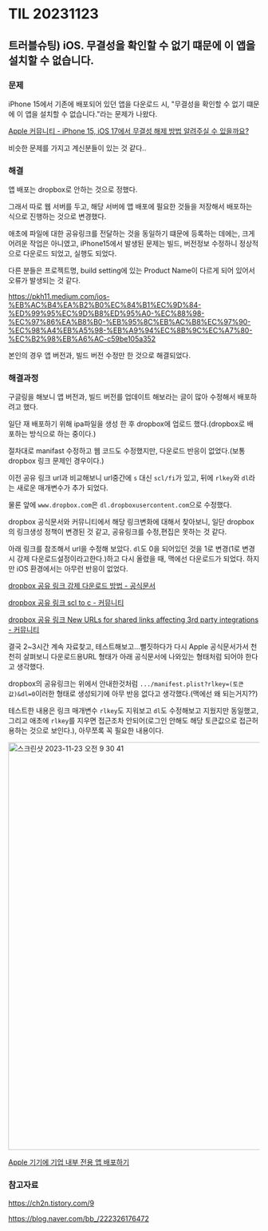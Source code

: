 # TIL 20231123


## 트러블슈팅) iOS. 무결성을 확인할 수 없기 떄문에 이 앱을 설치할 수 없습니다.


### 문제

iPhone 15에서 기존에 배포되어 있던 앱을 다운로드 시, "무결성을 확인할 수 없기 떄문에 이 앱을 설치할 수 없습니다."라는 문제가 나왔다.

[Apple 커뮤니티 - iPhone 15, iOS 17에서 무결성 해제 방법 알려주실 수 있을까요?
](https://discussionskorea.apple.com/thread/255226278)

비슷한 문제를 가지고 계신분들이 있는 것 같다..

### 해결

앱 배포는 dropbox로 안하는 것으로 정했다. 

그래서 따로 웹 서버를 두고, 해당 서버에 앱 배포에 필요한 것들을 저장해서 배포하는 식으로 진행하는 것으로 변경했다.

애초에 파일에 대한 공유링크를 전달하는 것을 동일하기 떄문에 등록하는 데에는, 크게 어려운 작업은 아니였고, iPhone15에서 발생된 문제는 빌드, 버전정보 수정하니 정상적으로 다운로드 되었고, 실행도 되었다.

다른 분들은 프로젝트명, build setting에 있는 Product Name이 다르게 되어 있어서 오류가 발생되는 것 같다.

https://pkh11.medium.com/ios-%EB%AC%B4%EA%B2%B0%EC%84%B1%EC%9D%84-%ED%99%95%EC%9D%B8%ED%95%A0-%EC%88%98-%EC%97%86%EA%B8%B0-%EB%95%8C%EB%AC%B8%EC%97%90-%EC%98%A4%EB%A5%98-%EB%A9%94%EC%8B%9C%EC%A7%80-%EC%B2%98%EB%A6%AC-c59be105a352

본인의 경우 앱 버전과, 빌드 버전 수정만 한 것으로 해결되었다.

### 해결과정

구글링을 해보니 앱 버전과, 빌드 버전를 업데이트 해보라는 글이 많아 수정해서 배포하려고 했다.

일단 재 배포하기 위해 ipa파일을 생성 한 후 dropbox에 업로드 했다.(dropbox로 배포하는 방식으로 하는 중이다.)

절차대로 manifast 수정하고 웹 코드도 수정했지만, 다운로드 반응이 없었다.(보통 dropbox 링크 문제인 경우이다.)

이전 공유 링크 url과 비교해보니 url중간에 `s` 대신 `scl/fi`가 있고, 뒤에 `rlkey`와 `dl`라는 새로운 매개변수가 추가 되었다.

물론 앞에 `www.dropbox.com`은 `dl.dropboxusercontent.com`으로 수정했다.

dropbox 공식문서와 커뮤니티에서 해당 링크변화에 대해서 찾아보니, 일단 dropbox의 링크생성 정책이 변경된 것 같고, 공유링크를 수정,편집은 못하는 것 같다.

아래 링크를 참조해서 url을 수정해 보았다. `dl`도 0을 되어있던 것을 1로 변경(1로 변경시 강제 다운로드설정이라고한다.)하고 다시 올렸을 때, 맥에선 다운로드가 되었다. 하지만 iOS 환경에서는 아무런 반응이 없었다.

[dropbox 공유 링크 강제 다운로드 방법 - 공식문서](https://help.dropbox.com/ko-kr/share/force-download)

[dropbox 공유 링크 scl to c - 커뮤니티](https://www.dropboxforum.com/t5/View-download-and-export/Shared-Link-quot-scl-quot-to-quot-s-quot/td-p/689070)

[dropbox 공유 링크 New URLs for shared links affecting 3rd party integrations - 커뮤니티](https://www.dropboxforum.com/t5/Create-upload-and-share/New-URLs-for-shared-links-affecting-3rd-party-integrations/m-p/695272/highlight/true#M71062)

결국 2~3시간 계속 자료찾고, 테스트해보고...뻘짓하다가 다시 Apple 공식문서가서 천천히 살펴보니 다운로드용URL 형태가 아래 공식문서에 나와있는 형태처럼 되어야 한다고 생각했다.

dropbox의 공유링크는 위에서 안내한것처럼 `.../manifest.plist?rlkey=(토큰값)&dl=0`이러한 형태로 생성되기에 아무 반응 없다고 생각했다.(맥에선 왜 되는거지??)

테스트한 내용은 링크 매개변수 `rlkey`도 지워보고 `dl`도 수정해보고 지웠지만 동일했고, 그리고 애초에 `rlkey`를 지우면 접근조차 안되어(로그인 안해도 해당 토큰값으로 접근허용하는 것으로 보인다.), 아무쪼록 꼭 필요한 내용이다.

<img width="816" alt="스크린샷 2023-11-23 오전 9 30 41" src="https://github.com/bradheo65/TIL/assets/45350356/93a2c041-689a-4da6-b8aa-d4bdbada8d89">

[Apple 기기에 기업 내부 전용 앱 배포하기](https://support.apple.com/ko-kr/guide/deployment/depce7cefc4d/web)

### 참고자료

https://ch2n.tistory.com/9

https://blog.naver.com/bb_/222326176472